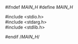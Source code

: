 #ifndef _MAIN_H_
#define _MAIN_H_     
                                           
#include <stdio.h>                                           
#include <stdarg.h>  
#include <stdlib.h>

#endif /*_MAIN_H_*/